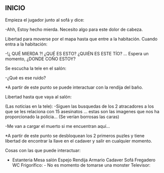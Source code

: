 ## INICIO

Empieza el jugador junto al sofá y dice:

-Ahh, Estoy hecho mierda. Necesito algo para este dolor de cabeza.


Libertad para moverse por el mapa hasta que entre a la habitación. Cuando entra a la habitación:

-!¿ QUÉ MIERDA ?! ¿QUÉ ES ESTO? ¿QUIÉN ES ESTE TÍO? ... Espera un momento, ¿DONDE COÑO ESTOY?

Se escucha la tele en el salón:

-¿Qué es ese ruido?


*A partir de este punto se puede interactuar con la rendija del baño.


Libertad hasta que vaya al salón:

(Las noticias en la tele): -Siguen las busquedas de los 2 atracadores a los que se les relaciona con 15 asesinatos ... estas son las imagenes que nos ha proporcionado la policia... (Se verían borrosas las caras)

-Me van a cargar el muerto si me encuentran aquí...


*A partir de este punto se desbloquean los 2 primeros puzles y tiene libertad de encontrar la llave en el cadaver y salir en cualquier momento.


Cosas con las que puede interactuar:
- Estanteria
Mesa salón
Espejo
Rendija
Armario
Cadaver
Sofá
Fregadero
WC
Frigorífico: - No es momento de tomarse una monster
Televisor:
